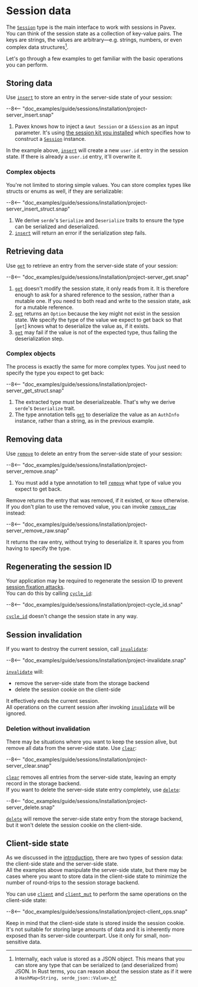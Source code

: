 # Session data

The [`Session`][Session] type is the main interface to work with sessions in Pavex.\
You can think of the session state as a collection of key-value pairs. The keys are strings, the values are
arbitrary—e.g. strings, numbers, or even complex data structures[^internal-representation].

Let's go through a few examples to get familiar with the basic operations you can perform.

## Storing data

Use [`insert`][insert] to store an entry in the server-side state of your session:

--8<-- "doc_examples/guide/sessions/installation/project-server_insert.snap"

1. Pavex knows how to inject a `&mut Session` or a `&Session` as an input parameter.
   It's using [the session kit you installed](installation.md#kits) which specifies 
   how to construct a [`Session`][Session] instance.
   
In the example above, [`insert`][insert] will create a new `user.id` entry in the session state. 
If there is already a `user.id` entry, it'll overwrite it.

### Complex objects

You're not limited to storing simple values. You can store complex types like structs
or enums as well, if they are serializable:

--8<-- "doc_examples/guide/sessions/installation/project-server_insert_struct.snap"

1. We derive `serde`'s `Serialize` and `Deserialize` traits to ensure the type
   can be serialized and deserialized.
2. [`insert`][insert] will return an error if the serialization step fails.

## Retrieving data

Use [`get`][get] to retrieve an entry from the server-side state of your session:

--8<-- "doc_examples/guide/sessions/installation/project-server_get.snap"

1. [`get`][get] doesn't modify the session state, it only reads from it.
  It is therefore enough to ask for a shared reference to the session,
  rather than a mutable one.
  If you need to both read and write to the session state, ask for a mutable reference.
2. [`get`][get] returns an `Option` because the key might not exist in the session state.
  We specify the type of the value we expect to get back so that [`get`]
  knows what to deserialize the value as, if it exists.
3. [`get`][get] may fail if the value is not of the expected type, thus failing 
  the deserialization step.
  
### Complex objects

The process is exactly the same for more complex types. You just need to specify the type
you expect to get back: 

--8<-- "doc_examples/guide/sessions/installation/project-server_get_struct.snap"

1. The extracted type must be deserializeable. That's why we derive `serde`'s `Deserialize` trait.
2. The type annotation tells [`get`][get] to deserialize the value as an `AuthInfo` instance,
   rather than a string, as in the previous example.
   
## Removing data

Use [`remove`][remove] to delete an entry from the server-side state of your session:

--8<-- "doc_examples/guide/sessions/installation/project-server_remove.snap"

1. You must add a type annotation to tell [`remove`][remove] what type of value you expect to get back.

Remove returns the entry that was removed, if it existed, or `None` otherwise.\
If you don't plan to use the removed value, you can invoke [`remove_raw`][remove_raw] instead:

--8<-- "doc_examples/guide/sessions/installation/project-server_remove_raw.snap"

It returns the raw entry, without trying to deserialize it. It spares you from having to specify the type.

## Regenerating the session ID

Your application may be required to regenerate the session ID 
to prevent [session fixation attacks](https://owasp.org/www-community/attacks/Session_fixation).\
You can do this by calling [`cycle_id`][cycle_id]:

--8<-- "doc_examples/guide/sessions/installation/project-cycle_id.snap"

[`cycle_id`][cycle_id] doesn't change the session state in any way.

## Session invalidation

If you want to destroy the current session, call [`invalidate`][invalidate]:

--8<-- "doc_examples/guide/sessions/installation/project-invalidate.snap"

[`invalidate`][invalidate] will:

- remove the server-side state from the storage backend
- delete the session cookie on the client-side 

It effectively ends the current session.\
All operations on the current session after invoking [`invalidate`][invalidate] will be ignored.

### Deletion without invalidation

There may be situations where you want to keep the session alive, but remove all data
from the server-side state. Use [`clear`][clear]:

--8<-- "doc_examples/guide/sessions/installation/project-server_clear.snap"

[`clear`][clear] removes all entries from the server-side state, leaving an empty record 
in the storage backend.\
If you want to delete the server-side state entry completely, use [`delete`][delete]:

--8<-- "doc_examples/guide/sessions/installation/project-server_delete.snap"

[`delete`][delete] will remove the server-side state entry from the storage backend, but it won't
delete the session cookie on the client-side.

## Client-side state
    
As we discussed in the [introduction](index.md#anatomy-of-a-session), there are two types of session data: 
the client-side state and the server-side state.\
All the examples above manipulate the server-side state, but there may be cases where you want to
store data in the client-side state to minimize the number of round-trips to the session storage
backend.

You can use [`client`][client] and [`client_mut`][client_mut] to perform the same operations on the client-side state:

--8<-- "doc_examples/guide/sessions/installation/project-client_ops.snap"

Keep in mind that the client-side state is stored inside the session cookie.\
It's not suitable for storing large amounts of data and it is inherently more exposed than its
server-side counterpart. Use it only for small, non-sensitive data.

[^internal-representation]: Internally, each value is stored as a JSON object. This means that 
  you can store any type that can be serialized to (and deserialized from) JSON. In Rust terms,
  you can reason about the session state as if it were a `HashMap<String, serde_json::Value>`.

[Session]: ../../api_reference/pavex_session/struct.Session.html
[delete]: ../../api_reference/pavex_session/struct.Session.html#method.delete
[cycle_id]: ../../api_reference/pavex_session/struct.Session.html#method.cycle_id
[invalidate]: ../../api_reference/pavex_session/struct.Session.html#method.invalidate
[client]: ../../api_reference/pavex_session/struct.Session.html#method.client
[client_mut]: ../../api_reference/pavex_session/struct.Session.html#method.client_mut
[clear]: ../../api_reference/pavex_session/struct.Session.html#method.clear
[insert]: ../../api_reference/pavex_session/struct.Session.html#method.insert
[remove]: ../../api_reference/pavex_session/struct.Session.html#method.remove
[remove_raw]: ../../api_reference/pavex_session/struct.Session.html#method.remove_raw
[get]: ../../api_reference/pavex_session/struct.Session.html#method.get
